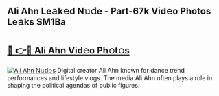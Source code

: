 ## Ali Ahn Le𝚊k𝚎d N𝚞𝚍e - Part-67k Vid𝚎o Photos Le𝚊ks SM1Ba

# <h2><a href="http://fbc7e9.evod.top/?m=Ali+Ahn">🔗 👉🔴 Ali Ahn Vid𝚎o Ph𝚘t𝚘s</a></h2>

[![Ali Ahn N𝚞d𝚎s](https://i.imgur.com/8V9OHl7.gif)](http://fbc7e9.evod.top/?m=Ali+Ahn)
Digital creator Ali Ahn known for dance trend performances and lifestyle vlogs. The media Ali Ahn often plays a role in shaping the political agendas of public figures. 
